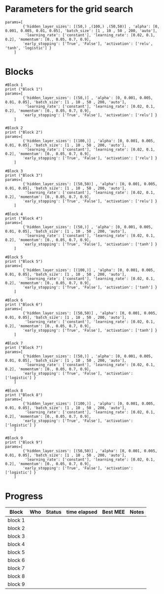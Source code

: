 
Parameters for the grid search
===================================

```
params=[
        {'hidden_layer_sizes': [(50,) ,(100,) ,(50,50)] , 'alpha': [0, 0.001, 0.005, 0.01, 0.05], 'batch_size': [1 , 10 , 50 , 200, 'auto'],
         'learning_rate': ['constant'], 'learning_rate': [0.02, 0.1, 0.2], 'momentum': [0., 0.05, 0.7, 0.9],
        'early_stopping': ['True', 'False'], 'activation': ['relu', 'tanh', 'logistic'] }     
    ]
```

Blocks
=========================

```
#Block 1
print ("Block 1")
params=[
        {'hidden_layer_sizes': [(50,)] , 'alpha': [0, 0.001, 0.005, 0.01, 0.05], 'batch_size': [1 , 10 , 50 , 200, 'auto'],
         'learning_rate': ['constant'], 'learning_rate': [0.02, 0.1, 0.2], 'momentum': [0., 0.05, 0.7, 0.9],
        'early_stopping': ['True', 'False'], 'activation': ['relu'] }     
    ]

#Block 2
print ("Block 2")
params=[
        {'hidden_layer_sizes': [(100,)] , 'alpha': [0, 0.001, 0.005, 0.01, 0.05], 'batch_size': [1 , 10 , 50 , 200, 'auto'],
         'learning_rate': ['constant'], 'learning_rate': [0.02, 0.1, 0.2], 'momentum': [0., 0.05, 0.7, 0.9],
        'early_stopping': ['True', 'False'], 'activation': ['relu'] }     
    ]

#Block 3
print ("Block 3")
params=[
        {'hidden_layer_sizes': [(50,50)] , 'alpha': [0, 0.001, 0.005, 0.01, 0.05], 'batch_size': [1 , 10 , 50 , 200, 'auto'],
         'learning_rate': ['constant'], 'learning_rate': [0.02, 0.1, 0.2], 'momentum': [0., 0.05, 0.7, 0.9],
        'early_stopping': ['True', 'False'], 'activation': ['relu'] }     
    ]
	
#Block 4
print ("Block 4")	
params=[
        {'hidden_layer_sizes': [(50,)] , 'alpha': [0, 0.001, 0.005, 0.01, 0.05], 'batch_size': [1 , 10 , 50 , 200, 'auto'],
         'learning_rate': ['constant'], 'learning_rate': [0.02, 0.1, 0.2], 'momentum': [0., 0.05, 0.7, 0.9],
        'early_stopping': ['True', 'False'], 'activation': ['tanh'] }     
    ]
    
#Block 5 
print ("Block 5")	
params=[
        {'hidden_layer_sizes': [(100,)] , 'alpha': [0, 0.001, 0.005, 0.01, 0.05], 'batch_size': [1 , 10 , 50 , 200, 'auto'],
         'learning_rate': ['constant'], 'learning_rate': [0.02, 0.1, 0.2], 'momentum': [0., 0.05, 0.7, 0.9],
        'early_stopping': ['True', 'False'], 'activation': ['tanh'] }     
    ]

#Block 6
print ("Block 6")	
params=[
        {'hidden_layer_sizes': [(50,50)] , 'alpha': [0, 0.001, 0.005, 0.01, 0.05], 'batch_size': [1 , 10 , 50 , 200, 'auto'],
         'learning_rate': ['constant'], 'learning_rate': [0.02, 0.1, 0.2], 'momentum': [0., 0.05, 0.7, 0.9],
        'early_stopping': ['True', 'False'], 'activation': ['tanh'] }     
    ]

#Block 7
print ("Block 7")	
params=[
        {'hidden_layer_sizes': [(50,)] , 'alpha': [0, 0.001, 0.005, 0.01, 0.05], 'batch_size': [1 , 10 , 50 , 200, 'auto'],
         'learning_rate': ['constant'], 'learning_rate': [0.02, 0.1, 0.2], 'momentum': [0., 0.05, 0.7, 0.9],
        'early_stopping': ['True', 'False'], 'activation': ['logistic'] }     
    ]
    
#Block 8
print ("Block 8")
params=[
        {'hidden_layer_sizes': [(100,)] , 'alpha': [0, 0.001, 0.005, 0.01, 0.05], 'batch_size': [1 , 10 , 50 , 200, 'auto'],
         'learning_rate': ['constant'], 'learning_rate': [0.02, 0.1, 0.2], 'momentum': [0., 0.05, 0.7, 0.9],
        'early_stopping': ['True', 'False'], 'activation': ['logistic'] }     
    ]

#Block 9
print ("Block 9")
params=[
        {'hidden_layer_sizes': [(50,50)] , 'alpha': [0, 0.001, 0.005, 0.01, 0.05], 'batch_size': [1 , 10 , 50 , 200, 'auto'],
         'learning_rate': ['constant'], 'learning_rate': [0.02, 0.1, 0.2], 'momentum': [0., 0.05, 0.7, 0.9],
        'early_stopping': ['True', 'False'], 'activation': ['logistic'] }     
    ]
```

Progress
==========================

| Block         | Who       | Status      | time elapsed | Best MEE           | Notes                     |
|---------------|-----------|-------------|--------------|--------------------|---------------------------|
| block 1       |           |             |              |                    |                           |
| block 2       |           |             |              |                    |                           |
| block 3       |           |             |              |                    |                           |
| block 4       |           |             |              |                    |                           |
| block 5       |           |             |              |                    |                           |
| block 6       |           |             |              |                    |                           |
| block 7       |           |             |              |                    |                           |
| block 8       |           |             |              |                    |                           |
| block 9       |           |             |              |                    |                           |


















